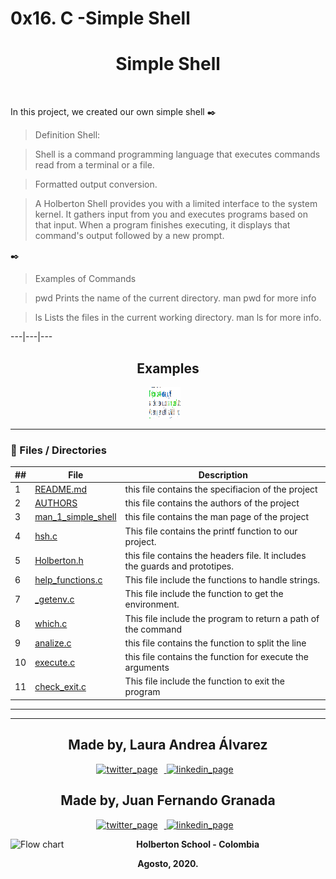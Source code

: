# 0x16. C -Simple Shell

<p align="center">
 <h1 align="center">Simple Shell</h1>
 <br>


In this project, we created our own simple shell 
:black_nib: 
> Definition Shell:


> Shell is a command programming language that executes commands read from a terminal or a file.

>Formatted output conversion.

>A Holberton Shell provides you with a limited interface to the system kernel.
It gathers input from you and  executes  programs  based on that input. When a program  finishes executing, it displays that command's output followed by a new prompt.

:black_nib: 
>Examples of Commands

>pwd
Prints the name of the current directory. man pwd for more info

>ls
Lists the files in the current working directory. man ls for more
info.

---|---|--- 
<p align="center">
    <h2 align="center">Examples</h2>
      <p align="center">
        <a>
            <img alt="example_shell" src="https://github.com/apla02/simple_shell/blob/master/example_shell" style="float: center; margin-right: 10px" height="50" width="50">
        </a>
      </p>
</p>

---
### :file_folder: Files / Directories 
##|File|Description
---|---|---
1|[README.md](https://github.com/apla02/simple_shell/blob/master/README.md)|this file contains the specifiacion of the project
2|[AUTHORS](https://github.com/apla02/simple_shell/blob/master/AUTHORS)|this file contains the authors of the project
3|[man_1_simple_shell](https://github.com/apla02/simple_shell/blob/master/man_1_simple_shell)|this file contains the man page of the project
4|[hsh.c](https://github.com/apla02/simple_shell/blob/master/hsh.c)|This file contains the printf function to our project.
5|[Holberton.h](https://github.com/apla02/simple_shell/blob/master/holberton.h)|this file contains the headers file. It includes the guards and prototipes.
6|[help_functions.c ](https://github.com/apla02/simple_shell/blob/master/help_functions.c)|This file include the functions to handle strings.
7|[_getenv.c](https://github.com/apla02/simple_shell/blob/master/_getenv.c)|This file include the function to get the environment.
8|[which.c](https://github.com/apla02/simple_shell/blob/master/which.c)|This file include the program to return a path of the command
9|[analize.c](https://github.com/apla02/simple_shell/blob/master/analize.c)|this file contains the  function to split the line
10|[execute.c](https://github.com/apla02/simple_shell/blob/master/execute.c)|this file contains the function for execute the arguments
11|[check_exit.c](https://github.com/apla02/simple_shell/blob/master/check_exit.c)|This file include the function to exit the program
---

---
<p align="center">
    <h2 align="center">Made by, Laura Andrea Álvarez</h2>
      <p align="center">
        <a href="https://twitter.com/apla02" target="_blank">
            <img alt="twitter_page" src="https://help.twitter.com/content/dam/help-twitter/brand/logo.png" style="float: center; margin-right: 10px" height="50" width="50">
        </a>
        <a href="https://www.linkedin.com/in/lauraandreaalvarezperez/" target="_blank">
            <img alt="linkedin_page" src="https://www.totalspecialfluids.com/sites/g/files/wompnd1206/f/menuimage/logo-linkedin.png" style="float: center; margin-right: 10px" height="50"  width="50">
        </a>
      </p>
</p>

<p align="center">
    <h2 align="center">Made by, Juan Fernando Granada</h2>
      <p align="center">
        <a href="https://twitter.com/JuaGraRam" target="_blank">
            <img alt="twitter_page" src="https://help.twitter.com/content/dam/help-twitter/brand/logo.png" style="float: center; margin-right: 10px" height="50" width="50">
        </a>
        <a href="https://www.linkedin.com/" target="_blank">
            <img alt="linkedin_page" src="https://www.totalspecialfluids.com/sites/g/files/wompnd1206/f/menuimage/logo-linkedin.png" style="float: center; margin-right: 10px" height="50"  width="50">
        </a>
      </p>
</p>

<p align="center">
   <img src="https://www.holbertonschool.com/holberton-logo.png"
     alt="Flow chart"
     style="float: left; margin-right: 10px;">
</p>
<p align="center">
<b>Holberton School - Colombia<b><br>
</p>
<p align="center">
<b>Agosto, 2020.<b>
</p>
